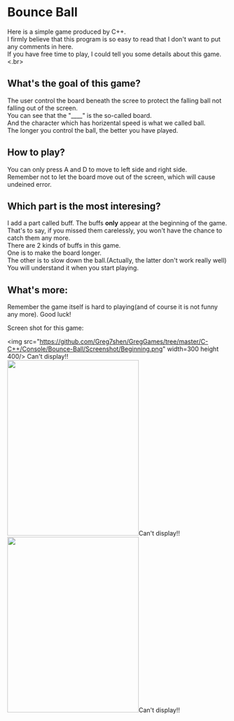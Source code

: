 # Bounce Ball
Here is a simple game produced by C++.</br>
I firmly believe that this program is so easy to read that I don't want to put any comments in here.</br>
If you have free time to play, I could tell you some details about this game.<.br>

## What's the goal of this game?
The user control the board beneath the scree to protect the falling ball not falling out of the screen.</br>
You can see that the "____" is the so-called board.</br>
And the character which has horizental speed is what we called ball.</br>
The longer you control the ball, the better you have played.</br>

## How to play?
You can only press A and D to move to left side and right side.</br>
Remember not to let the board move out of the screen, which will cause undeined error.</br>

## Which part is the most interesing?
I add a part called buff. The buffs <b>only</b> appear at the beginning of the game.</br>
That's to say, if you missed them carelessly, you won't have the chance to catch them any more.</br>
There are 2 kinds of buffs in this game.</br>
One is to make the board longer.</br>
The other is to slow down the ball.(Actually, the latter don't work really well)</br>
You will understand it when you start playing.</br>

## What's more:
Remember the game itself is hard to playing(and of course it is not funny any more). Good luck!</br>

Screen shot for this game:</br>

<img src="https://github.com/Greg7shen/GregGames/tree/master/C-C++/Console/Bounce-Ball/Screenshot/Beginning.png" width=300 height 400/> Can't display!!</br>
<img src="https://github.com/Greg7shen/GregGames/tree/master/C-C++/Console/Bounce-Ball/Screenshot/Playing.png" width=300 height=400/>Can't display!!</br>
<img src="https://github.com/Greg7shen/GregGames/tree/master/C-C++/Console/Bounce-Ball/Screenshot/Ending.png" width=300 height=400/>Can't display!!</br>
